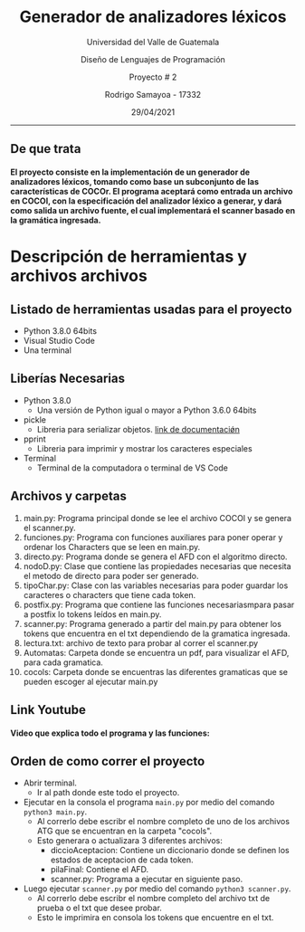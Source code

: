 <h1 align="center">
<br>
Generador de analizadores léxicos
</h1>

<p align="center">Universidad del Valle de Guatemala</p>
<p align="center">Diseño de Lenguajes de Programación</p>
<p align="center">Proyecto # 2</p>
<p align="center">Rodrigo Samayoa - 17332</p>
<p align="center">29/04/2021</p>

<hr />

## De que trata

<h4>El proyecto consiste en la implementación de un generador de analizadores léxicos, tomando como base un subconjunto de las características de COCOr. El programa aceptará como entrada un archivo en COCOl, con la especificación del analizador léxico a generar, y dará como salida un archivo fuente, el cual implementará el scanner basado en la gramática ingresada.<h4>

# Descripción de herramientas  y archivos archivos

## Listado de herramientas usadas para el proyecto

- Python 3.8.0 64bits
- Visual Studio Code
- Una terminal

## Liberías Necesarias

- Python 3.8.0
  - Una versión de Python igual o mayor a Python 3.6.0 64bits
- pickle
  - Libreria para serializar objetos. [link de documentaciǿn](https://docs.python.org/3/library/pickle.html)
- pprint
  - Libreria para imprimir y mostrar los caracteres especiales
- Terminal
  - Terminal de la computadora o terminal de VS Code

## Archivos y carpetas
1. main.py: Programa principal donde se lee el archivo COCOl y se genera el scanner.py.
2. funciones.py: Programa con funciones auxiliares para poner operar y ordenar los Characters que se leen en main.py.
3. directo.py: Programa donde se genera el AFD con el algoritmo directo.
4. nodoD.py: Clase que contiene las propiedades necesarias que necesita el metodo de directo para poder ser generado.
5. tipoChar.py: Clase con las variables necesarias para poder guardar los caracteres o characters que tiene cada token.
6. postfix.py: Programa que contiene las funciones necesariasmpara pasar a postfix lo tokens leídos en main.py.
7. scanner.py: Programa generado a partir del main.py para obtener los tokens que encuentra en el txt dependiendo de la gramatica ingresada.
8. lectura.txt: archivo de texto para probar al correr el scanner.py
9. Automatas: Carpeta donde se encuentra un pdf, para visualizar el AFD, para cada gramatica.
10. cocols: Carpeta donde se encuentras las diferentes gramaticas que se pueden escoger al ejecutar main.py

## Link Youtube
#### Video que explica todo el programa y las funciones:

## Orden de como correr el proyecto

- Abrir terminal.
    - Ir al path donde este todo el proyecto.
- Ejecutar en la consola el programa `main.py` por medio del comando `python3 main.py`.
    - Al correrlo debe escribr el nombre completo de uno de los archivos ATG que se encuentran en la carpeta "cocols".
    - Esto generara o actualizara 3 diferentes archivos:
        - diccioAceptacion: Contiene un diccionario donde se definen los estados de aceptacion de cada token.
        - pilaFinal: Contiene el AFD.
        - scanner.py: Programa a ejecutar en siguiente paso.
- Luego ejecutar `scanner.py` por medio del comando `python3 scanner.py`.
    - Al correrlo debe escribr el nombre completo del archivo txt de prueba o el txt que desee probar.
    - Esto le imprimira en consola los tokens que encuentre en el txt.
